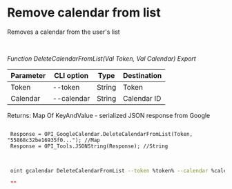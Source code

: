 ﻿---
sidebar_position: 4
---

# Remove calendar from list
 Removes a calendar from the user's list




<br/>


*Function DeleteCalendarFromList(Val Token, Val Calendar) Export*

 | Parameter | CLI option | Type | Destination |
 |-|-|-|-|
 | Token | --token | String | Token |
 | Calendar | --calendar | String | Calendar ID |

 
 Returns: Map Of KeyAndValue - serialized JSON response from Google


```bsl title="Code example"
 
 Response = OPI_GoogleCalendar.DeleteCalendarFromList(Token, "55868c32be16935f0..."); //Map
 Response = OPI_Tools.JSONString(Response); //String
 
```
	


```sh title="CLI command example"
 
 oint gcalendar DeleteCalendarFromList --token %token% --calendar %calendar%

```

```json title="Result"
 ""
```
